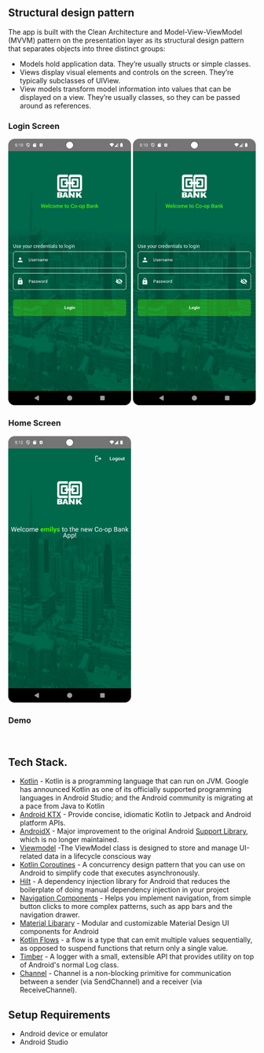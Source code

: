 
## Structural design pattern
The app is built with the Clean Architecture and Model-View-ViewModel (MVVM) pattern on the presentation layer as its structural design pattern that separates objects into three distinct groups:
- Models hold application data. They’re usually structs or simple classes.
- Views display visual elements and controls on the screen. They’re typically subclasses of UIView.
- View models transform model information into values that can be displayed on a view. They’re usually classes, so they can be passed around as references.


### Login Screen
<img src="project/loginui.png" width="250" alt=""/> <img src="project/loginui.png" width="250" alt=""/>

### Home Screen
<img src="project/home_ui.png" width="250" alt=""/>

### Demo
<img src="project/cop_record.webm" width="250" alt=""/>

## Tech Stack.
- [Kotlin](https://developer.android.com/kotlin) - Kotlin is a programming language that can run on JVM. Google has announced Kotlin as one of its officially supported programming languages in Android Studio; and the Android community is migrating at a pace from Java to Kotlin
- [Android KTX](https://developer.android.com/kotlin/ktx.html) - Provide concise, idiomatic Kotlin to Jetpack and Android platform APIs.
- [AndroidX](https://developer.android.com/jetpack/androidx) - Major improvement to the original Android [Support Library](https://developer.android.com/topic/libraries/support-library/index), which is no longer maintained.
- [Viewmodel](https://developer.android.com/topic/libraries/architecture/viewmodel) -The ViewModel class is designed to store and manage UI-related data in a lifecycle conscious way
- [Kotlin Coroutines](https://developer.android.com/kotlin/coroutines) - A concurrency design pattern that you can use on Android to simplify code that executes asynchronously.
- [Hilt](https://developer.android.com/training/dependency-injection/hilt-android) -  A dependency injection library for Android that reduces the boilerplate of doing manual dependency injection in your project
- [Navigation Components](https://developer.android.com/guide/navigation/navigation-getting-started) -  Helps you implement navigation, from simple button clicks to more complex patterns, such as app bars and the navigation drawer.
- [Material Libarary](https://material.io/develop/android) -  Modular and customizable Material Design UI components for Android
- [Kotlin Flows](https://developer.android.com/kotlin/flow) - a flow is a type that can emit multiple values sequentially, as opposed to suspend functions that return only a single value.
- [Timber](https://github.com/JakeWharton/timber) - A logger with a small, extensible API that provides utility on top of Android's normal Log class.
- [Channel](https://kotlinlang.org/api/kotlinx.coroutines/kotlinx-coroutines-core/kotlinx.coroutines.channels/-channel/) - Channel is a non-blocking primitive for communication between a sender (via SendChannel) and a receiver (via ReceiveChannel).

## Setup Requirements
- Android device or emulator
- Android Studio


